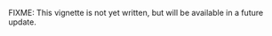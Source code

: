 <!-- Generated by galley: do not edit by hand -->

FIXME: This vignette is not yet written, but will be available in a
future update.
